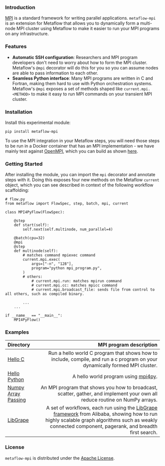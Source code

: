 ### Introduction
[MPI](https://en.wikipedia.org/wiki/Message_Passing_Interface) is a standard framework for writing parallel applications. `metaflow-mpi` is an extension for Metaflow that allows you to dynamically form a multi-node MPI cluster using Metaflow to make it easier to run your MPI programs on any infrastructure.

### Features
- **Automatic SSH configuration**: Researchers and MPI program developers don't need to worry about how to form the MPI cluster. Metaflow's `@mpi` decorator will do this for you so you can assume nodes are able to pass information to each other.
- **Seamless Python interface**: Many MPI programs are written in C and Fortran, making them hard to use with Python orchestration systems. Metaflow's `@mpi` exposes a set of methods shaped like `current.mpi.<METHOD>` to make it easy to run MPI commands on your transient MPI cluster.

### Installation
Install this experimental module:
```
pip install metaflow-mpi
```

To use the MPI integration in your Metaflow steps, you will need those steps to be run in a Docker container that has an MPI implementation - we have mainly test against [OpenMPI](https://www.open-mpi.org/), which you can build as shown [here](./examples/Dockerfile).

### Getting Started
After installing the module, you can import the `mpi` decorator and annotate steps with it.
Doing this exposes four new methods on the Metaflow `current` object, which you can see described in context of the following workflow scaffolding:
```
# flow.py
from metaflow import FlowSpec, step, batch, mpi, current

class MPI4PyFlow(FlowSpec):

    @step
    def start(self):
        self.next(self.multinode, num_parallel=4)

    @batch(cpu=32)
    @mpi
    @step
    def multinode(self):
        # matches command mpiexec command
        current.mpi.exec(
            args=["-n", "128"],
            program="python mpi_program.py",
        )
        # others: 
            # current.mpi.run: matches mpirun command
            # current.mpi.cc: matches mpicc command
            # current.mpi.broadcast_file: sends file from control to all others, such as compiled binary.
        
        ...
    ...

if __name__ == "__main__":
    MPI4PyFlow()
```

### Examples

| Directory | MPI program description |
| :--- | ---: |
| [Hello C](examples/c-hello/flow.py) | Run a hello world C program that shows how to include, compile, and run a c program on your dynamically formed MPI cluster. |  
| [Hello Python](examples/python-hello/flow.py) | A hello world program using [mpi4py](https://mpi4py.readthedocs.io/en/stable/). |  
| [Numpy Array Passing](examples/numpy/flow.py) | An MPI program that shows you how to broadcast, scatter, gather, and implement your own all reduce routine on NumPy arrays. |  
| [LibGrape](examples/libgrape) | A set of workflows, each run using the [LibGrape framework](https://github.com/alibaba/libgrape-lite) from Alibaba, showing how to run highly scalable graph algorithms such as weakly connected component, pagerank, and breadth first search.|


### License
`metaflow-mpi` is distributed under the <u>Apache License</u>.